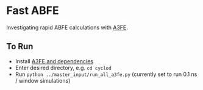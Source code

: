 # Fast ABFE

Investigating rapid ABFE calculations with [A3FE](https://github.com/michellab/a3fe).

## To Run

- Install [A3FE and dependencies](https://github.com/michellab/a3fe)
- Enter desired directory, e.g. `cd cyclod`
- Run `python ../master_input/run_all_a3fe.py` (currently set to run 0.1 ns / window simulations)
